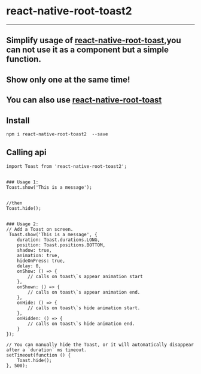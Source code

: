  # react-native-root-toast2

-----------------------
 
 ## Simplify usage of [react-native-root-toast](https://github.com/magicismight/react-native-root-toast),you can not use  it as a component but a simple function.
 ## Show only one at the same time!
 ## You can also use  [react-native-root-toast](https://github.com/magicismight/react-native-root-toast)
 
 ## Install
 `npm i react-native-root-toast2  --save`
 
## **Calling api**

```
import Toast from 'react-native-root-toast2';


### Usage 1:
Toast.show('This is a message');


//then
Toast.hide();


### Usage 2:
// Add a Toast on screen.
 Toast.show('This is a message', {
    duration: Toast.durations.LONG,
    position: Toast.positions.BOTTOM,
    shadow: true,
    animation: true,
    hideOnPress: true,
    delay: 0,
    onShow: () => {
        // calls on toast\`s appear animation start
    },
    onShown: () => {
        // calls on toast\`s appear animation end.
    },
    onHide: () => {
        // calls on toast\`s hide animation start.
    },
    onHidden: () => {
        // calls on toast\`s hide animation end.
    }
});

// You can manually hide the Toast, or it will automatically disappear after a `duration` ms timeout.
setTimeout(function () {
    Toast.hide();
}, 500);

